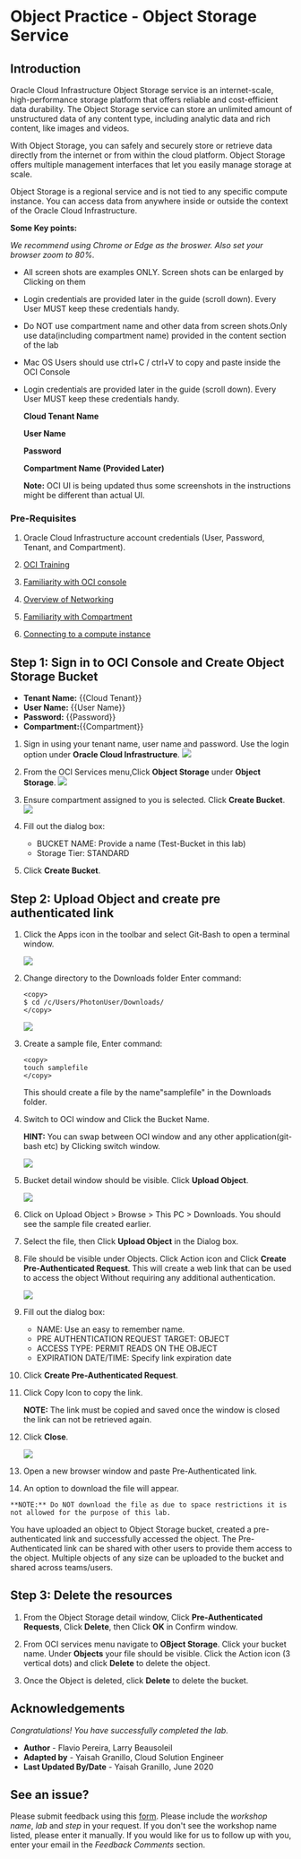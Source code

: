 # Object Practice - Object Storage Service

## Introduction

Oracle Cloud Infrastructure Object Storage service is an internet-scale, high-performance storage platform that offers reliable and cost-efficient data durability. The Object Storage service can store an unlimited amount of unstructured data of any content type, including analytic data and rich content, like images and videos.

With Object Storage, you can safely and securely store or retrieve data directly from the internet or from within the cloud platform. Object Storage offers multiple management interfaces that let you easily manage storage at scale.

Object Storage is a regional service and is not tied to any specific compute instance. You can access data from anywhere inside or outside the context of the Oracle Cloud Infrastructure.

**Some Key points:**

*We recommend using Chrome or Edge as the broswer. Also set your browser zoom to 80%.*

- All screen shots are examples ONLY. Screen shots can be enlarged by Clicking on them

- Login credentials are provided later in the guide (scroll down). Every User MUST keep these credentials handy.

- Do NOT use compartment name and other data from screen shots.Only use  data(including compartment name) provided in the content section of the lab

- Mac OS Users should use ctrl+C / ctrl+V to copy and paste inside the OCI Console

- Login credentials are provided later in the guide (scroll down). Every User MUST keep these credentials handy.

    **Cloud Tenant Name**

    **User Name**

    **Password**

    **Compartment Name (Provided Later)**

    **Note:** OCI UI is being updated thus some screenshots in the instructions might be different than actual UI.

### Pre-Requisites

1. Oracle Cloud Infrastructure account credentials (User, Password, Tenant, and Compartment).
   
2. [OCI Training](https://cloud.oracle.com/en_US/iaas/training)

3. [Familiarity with OCI console](https://docs.us-phoenix-1.oraclecloud.com/Content/GSG/Concepts/console.htm)

4. [Overview of Networking](https://docs.us-phoenix-1.oraclecloud.com/Content/Network/Concepts/overview.htm)

5. [Familiarity with Compartment](https://docs.us-phoenix-1.oraclecloud.com/Content/GSG/Concepts/concepts.htm)

6. [Connecting to a compute instance](https://docs.us-phoenix-1.oraclecloud.com/Content/Compute/Tasks/accessinginstance.htm)


## Step 1: Sign in to OCI Console and Create Object Storage Bucket

* **Tenant Name:** {{Cloud Tenant}}
* **User Name:** {{User Name}}
* **Password:** {{Password}}
* **Compartment:**{{Compartment}}

1. Sign in using your tenant name, user name and password. Use the login option under **Oracle Cloud Infrastructure**.
    ![](./../grafana/images/Grafana_015.PNG " ")


2. From the OCI Services menu,Click **Object Storage** under **Object Storage**.
    ![](./../object-storage/images/OBJECT-STORAGE001.PNG " ")

3. Ensure compartment assigned to you is selected. Click **Create Bucket**.
    ![](./../object-storage/images/OBJECT-STORAGE002.PNG " ")

4. Fill out the dialog box:

    - BUCKET NAME: Provide a name (Test-Bucket in this lab)
    - Storage Tier: STANDARD 

5.  Click **Create Bucket**.

## Step 2: Upload Object and create pre authenticated link

1. Click the Apps icon in the toolbar and select  Git-Bash to open a terminal window.

    ![](./../object-storage/images/OBJECT-STORAGE004.PNG " ")

2. Change directory to the Downloads folder Enter command:

    ```
    <copy>
    $ cd /c/Users/PhotonUser/Downloads/
    </copy>
    ```
    ![](./../object-storage/images/OBJECT-STORAGE005.PNG " ")

3. Create a sample file, Enter command:
    ```
    <copy>
    touch samplefile
    </copy>
    ```

    This should create a file by the name"samplefile" in the Downloads folder.

4. Switch to OCI window and Click the Bucket Name.

    **HINT:** You can swap between OCI window and any other application(git-bash etc) by Clicking switch window.

    ![](./../object-storage/images/OBJECT-STORAGE006.PNG " ")

5. Bucket detail window should be visible. Click **Upload Object**.

    ![](./../object-storage/images/OBJECT-STORAGE007.PNG " ")

6. Click on Upload Object > Browse > This PC > Downloads. You should see the sample file created earlier.

7. Select the file, then Click **Upload Object** in the Dialog box.

8. File should be visible under Objects. Click Action icon and Click **Create Pre-Authenticated Request**. This will create a web link that can be used to access the object Without requiring any additional authentication.

    ![](./../object-storage/images/OBJECT-STORAGE008.PNG " ")

9. Fill out the dialog box:

      - NAME: Use an easy to remember name.
      - PRE AUTHENTICATION REQUEST TARGET: OBJECT
      - ACCESS TYPE: PERMIT READS ON THE OBJECT
      - EXPIRATION DATE/TIME: Specify link expiration date

10. Click **Create Pre-Authenticated Request**.

11. Click Copy Icon to copy the link.

    **NOTE:** The link must be copied and saved once the window is closed the link can not be retrieved again. 

12. Click **Close**.

    ![](./../object-storage/images/OBJECT-STORAGE010.PNG " ")

13. Open a new browser window and paste Pre-Authenticated link. 

14.  An option to download the file will appear.

    **NOTE:** Do NOT download the file as due to space restrictions it is not allowed for the purpose of this lab.

You have uploaded an object to Object Storage bucket, created a pre-authenticated link and successfully accessed the object. The Pre-Authenticated link can be shared with other users to provide them access to the object. Multiple objects of any size can be uploaded to the bucket and shared across teams/users.

## Step 3: Delete the resources

1. From the Object Storage detail window, Click **Pre-Authenticated Requests**, Click **Delete**, then Click **OK** in Confirm window.

2. From OCI services menu navigate to **OBject Storage**. Click your bucket name. Under **Objects** your file should be visible. Click the Action icon (3 vertical dots) and click **Delete** to delete the object.

3. Once the Object is deleted, click **Delete** to delete the bucket.


## Acknowledgements
*Congratulations! You have successfully completed the lab.*

- **Author** - Flavio Pereira, Larry Beausoleil
- **Adapted by** -  Yaisah Granillo, Cloud Solution Engineer
- **Last Updated By/Date** - Yaisah Granillo, June 2020

## See an issue?
Please submit feedback using this [form](https://apexapps.oracle.com/pls/apex/f?p=133:1:::::P1_FEEDBACK:1). Please include the *workshop name*, *lab* and *step* in your request.  If you don't see the workshop name listed, please enter it manually. If you would like for us to follow up with you, enter your email in the *Feedback Comments* section. 
